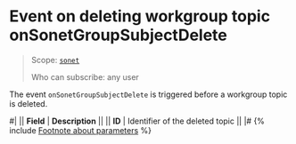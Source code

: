 # Event on deleting workgroup topic onSonetGroupSubjectDelete

> Scope: [`sonet`](../../scopes/permissions.md)
>
> Who can subscribe: any user

The event `onSonetGroupSubjectDelete` is triggered before a workgroup topic is deleted.

#|
|| **Field** | **Description** ||
|| **ID** | Identifier of the deleted topic ||
|#
{% include [Footnote about parameters](../../_includes/required.md) %}